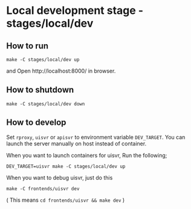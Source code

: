 # Local development stage - stages/local/dev

## How to run

```
make -C stages/local/dev up
```

and Open http://localhost:8000/ in browser.

## How to shutdown

```
make -C stages/local/dev down
```

## How to develop

Set `rproxy`, `uisvr` or `apisvr` to environment variable `DEV_TARGET`.
You can launch the server manually on host instead of container.

When you want to launch containers for uisvr, Run the following;

```
DEV_TARGET=uisvr make -C stages/local/dev up
```

When you want to debug uisvr, just do this

```
make -C frontends/uisvr dev
```

( This means `cd frontends/uisvr && make dev` )
